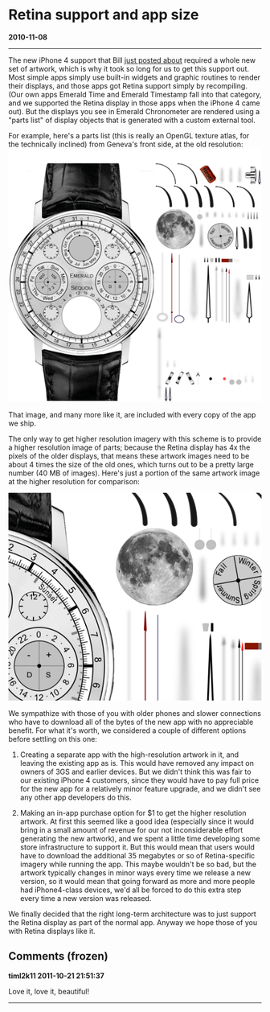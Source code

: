 # Retina support and app size
**2010-11-08**

---

The new iPhone 4 support that Bill [just posted about](http://emeraldsequoia.com/esblog/2010/11/05/iphone-4-support/) required a whole new set of artwork, which is why it took so long for us to get this support out. Most simple apps simply use built-in widgets and graphic routines to render their displays, and those apps got Retina support simply by recompiling. (Our own apps Emerald Time and Emerald Timestamp fall into that category, and we supported the Retina display in those apps when the iPhone 4 came out). But the displays you see in Emerald Chronometer are rendered using a "parts list" of display objects that is generated with a custom external tool.

For example, here's a parts list (this is really an OpenGL texture atlas, for the technically inclined) from Geneva's front side, at the old resolution: [![Old display 'parts list' or texture atlas](images/front-atlas-Z0.png "front-atlas-Z0")](http://emeraldsequoia.com/esblog/wp-content/uploads/2010/11/front-atlas-Z0.png)

That image, and many more like it, are included with every copy of the app we ship.

The only way to get higher resolution imagery with this scheme is to provide a higher resolution image of parts; because the Retina display has 4x the pixels of the older displays, that means these artwork images need to be about 4 times the size of the old ones, which turns out to be a pretty large number (40 MB of images). Here's just a portion of the same artwork image at the higher resolution for comparison:

[![](images/front-atlas-Z1-crop.png "front-atlas-Z1 crop")](http://emeraldsequoia.com/esblog/wp-content/uploads/2010/11/front-atlas-Z1-crop.png)

We sympathize with those of you with older phones and slower connections who have to download all of the bytes of the new app with no appreciable benefit. For what it's worth, we considered a couple of different options before settling on this one:

1) Creating a separate app with the high-resolution artwork in it, and leaving the existing app as is. This would have removed any impact on owners of 3GS and earlier devices. But we didn't think this was fair to our existing iPhone 4 customers, since they would have to pay full price for the new app for a relatively minor feature upgrade, and we didn't see any other app developers do this.

2) Making an in-app purchase option for $1 to get the higher resolution artwork. At first this seemed like a good idea (especially since it would bring in a small amount of revenue for our not inconsiderable effort generating the new artwork), and we spent a little time developing some store infrastructure to support it. But this would mean that users would have to download the additional 35 megabytes or so of Retina-specific imagery while running the app. This maybe wouldn't be so bad, but the artwork typically changes in minor ways every time we release a new version, so it would mean that going forward as more and more people had iPhone4-class devices, we'd all be forced to do this extra step every time a new version was released.

We finally decided that the right long-term architecture was to just support the Retina display as part of the normal app. Anyway we hope those of you with Retina displays like it.

## Comments (frozen)

**timl2k11 2011-10-21 21:51:37**

Love it, love it, beautiful!

---
